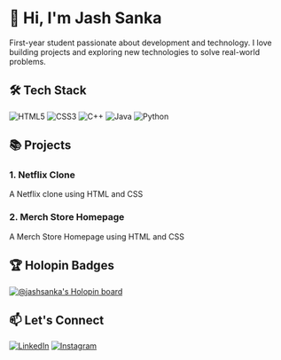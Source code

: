 # 👋 Hi, I'm Jash Sanka

First-year student passionate about development and technology. I love building projects and exploring new technologies to solve real-world problems.

## 🛠️ Tech Stack

![HTML5](https://img.shields.io/badge/HTML5-E34F26?style=for-the-badge&logo=html5&logoColor=white)
![CSS3](https://img.shields.io/badge/CSS3-1572B6?style=for-the-badge&logo=css3&logoColor=white)
![C++](https://img.shields.io/badge/C%2B%2B-00599C?style=for-the-badge&logo=c%2B%2B&logoColor=white)
![Java](https://img.shields.io/badge/Java-ED8B00?style=for-the-badge&logo=openjdk&logoColor=white)
![Python](https://img.shields.io/badge/Python-3776AB?style=for-the-badge&logo=python&logoColor=white)

## 📚 Projects

### 1. Netflix Clone
A Netflix clone using HTML and CSS

### 2. Merch Store Homepage
A Merch Store Homepage using HTML and CSS

## 🏆 Holopin Badges

[![@jashsanka's Holopin board](https://holopin.io/api/user/board?user=jashsanka)](https://holopin.io/@jashsanka)

## 📫 Let's Connect

[![LinkedIn](https://img.shields.io/badge/LinkedIn-0077B5?style=for-the-badge&logo=linkedin&logoColor=white)](https://www.linkedin.com/in/jash-sanka-329760376/)
[![Instagram](https://img.shields.io/badge/Instagram-E4405F?style=for-the-badge&logo=instagram&logoColor=white)](https://www.instagram.com/jashsanka616/)


